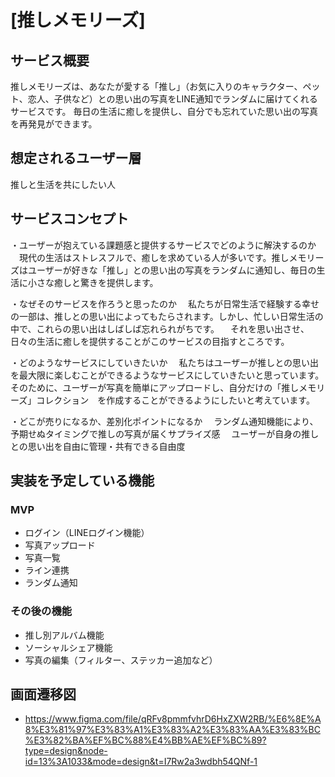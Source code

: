 # [推しメモリーズ]

## サービス概要
推しメモリーズは、あなたが愛する「推し」（お気に入りのキャラクター、ペット、恋人、子供など）との思い出の写真をLINE通知でランダムに届けてくれるサービスです。
毎日の生活に癒しを提供し、自分でも忘れていた思い出の写真を再発見ができます。

## 想定されるユーザー層
推しと生活を共にしたい人

## サービスコンセプト
・ユーザーが抱えている課題感と提供するサービスでどのように解決するのか
　現代の生活はストレスフルで、癒しを求めている人が多いです。推しメモリーズはユーザーが好きな「推し」との思い出の写真をランダムに通知し、毎日の生活に小さな癒しと驚きを提供します。

・なぜそのサービスを作ろうと思ったのか
　私たちが日常生活で経験する幸せの一部は、推しとの思い出によってもたらされます。しかし、忙しい日常生活の中で、これらの思い出はしばしば忘れられがちです。
　それを思い出させ、日々の生活に癒しを提供することがこのサービスの目指すところです。

・どのようなサービスにしていきたいか
　私たちはユーザーが推しとの思い出を最大限に楽しむことができるようなサービスにしていきたいと思っています。そのために、ユーザーが写真を簡単にアップロードし、自分だけの「推しメモリーズ」コレクション　を作成することができるようにしたいと考えています。

・どこが売りになるか、差別化ポイントになるか
　ランダム通知機能により、予期せぬタイミングで推しの写真が届くサプライズ感
　ユーザーが自身の推しとの思い出を自由に管理・共有できる自由度

## 実装を予定している機能
### MVP
* ログイン（LINEログイン機能）
* 写真アップロード
* 写真一覧
* ライン連携
* ランダム通知

### その後の機能
* 推し別アルバム機能
* ソーシャルシェア機能
* 写真の編集（フィルター、ステッカー追加など）

## 画面遷移図
* https://www.figma.com/file/qRFv8pmmfvhrD6HxZXW2RB/%E6%8E%A8%E3%81%97%E3%83%A1%E3%83%A2%E3%83%AA%E3%83%BC%E3%82%BA%EF%BC%88%E4%BB%AE%EF%BC%89?type=design&node-id=13%3A1033&mode=design&t=I7Rw2a3wdbh54QNf-1
